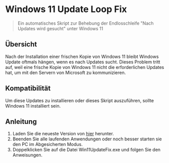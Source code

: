 # Windows 11 Update Loop Fix

> Ein automatisches Skript zur Behebung der Endlosschleife "Nach Updates wird gesucht" unter Windows 11 

## Übersicht

Nach der Installation einer frischen Kopie von Windows 11 bleibt Windows Update oftmals hängen, wenn es nach Updates sucht. Dieses Problem tritt auf, weil eine frische Kopie von Windows 11 nicht die erforderlichen Updates hat, um mit den Servern von Microsoft zu kommunizieren.

## Kompatibilität

Um diese Updates zu installieren oder dieses Skript auszuführen, sollte Windows 11 installiert sein.

## Anleitung

1. Laden Sie die neueste Version von [hier](https://github.com/exnermax/Windows-11-Update-Loop-Fix/releases/tag/untagged-57d7c4dfb5c8653aed76) herunter.
2. Beenden Sie alle laufenden Anwendungen oder noch besser starten sie den PC im Abgesicherten Modus.
3. Doppelklicken Sie auf die Datei Win11UpdateFix.exe und folgen Sie den Anweisungen.


